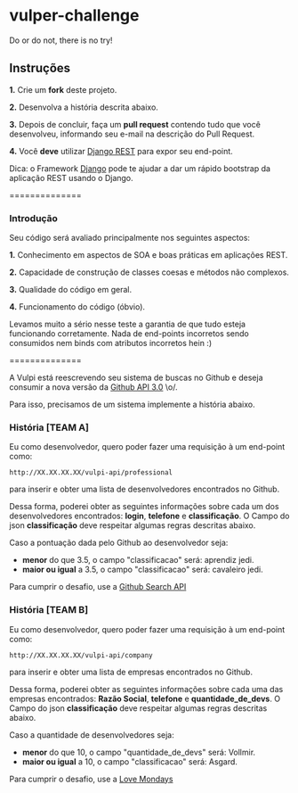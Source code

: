 # vulper-challenge
Do or do not, there is no try!

## Instruções

**1.** Crie um **fork** deste projeto.

**2.** Desenvolva a história descrita abaixo.

**3.** Depois de concluir, faça um **pull request** contendo tudo que você desenvolveu, informando seu e-mail na descrição do Pull Request.

**4.** Você **deve** utilizar [Django REST](http://www.django-rest-framework.org/#api-guide) para expor seu end-point. 

Dica: o Framework [Django](https://docs.djangoproject.com/pt-br/1.11/intro/tutorial01/) pode te ajudar a dar um rápido bootstrap da aplicação REST usando o Django. 

==============

### Introdução

Seu código será avaliado principalmente nos seguintes aspectos:

**1.** Conhecimento em aspectos de SOA e boas práticas em aplicações REST.

**2.** Capacidade de construção de classes coesas e métodos não complexos.

**3.** Qualidade do código em geral.

**4.** Funcionamento do código (óbvio).

Levamos muito a sério nesse teste a garantia de que tudo esteja funcionando corretamente. Nada de end-points incorretos sendo consumidos nem binds com atributos incorretos hein :)

==============

A Vulpi está reescrevendo seu sistema de buscas no Github e deseja consumir a nova versão da [Github API 3.0](https://developer.github.com/v3/search/#search-users) \o/.

Para isso, precisamos de um sistema implemente a história abaixo.

### História [TEAM A]

Eu como desenvolvedor, quero poder fazer uma requisição à um end-point como:

`http://XX.XX.XX.XX/vulpi-api/professional`

para inserir e obter uma lista de desenvolvedores encontrados no Github.

Dessa forma, poderei obter as seguintes informações sobre cada um dos desenvolvedores encontrados: **login**, **telefone** e **classificação**. O Campo do json **classificação** deve respeitar algumas regras descritas abaixo.

Caso a pontuação dada pelo Github ao desenvolvedor seja:
- **menor** do que 3.5, o campo "classificacao" será: aprendiz jedi.
- **maior ou igual** a 3.5, o campo "classificacao" será: cavaleiro jedi.

Para cumprir o desafio, use a [Github Search API](https://developer.github.com/v3/search/#search-users)


### História [TEAM B]

Eu como desenvolvedor, quero poder fazer uma requisição à um end-point como:

`http://XX.XX.XX.XX/vulpi-api/company`

para inserir e obter uma lista de empresas encontrados no Github.

Dessa forma, poderei obter as seguintes informações sobre cada uma das empresas encontrados: **Razão Social**, **telefone** e **quantidade_de_devs**. O Campo do json **classificação** deve respeitar algumas regras descritas abaixo.

Caso a quantidade de desenvolvedores seja:
- **menor** do que 10, o campo "quantidade_de_devs" será: Vollmir.
- **maior ou igual** a 10, o campo "classificacao" será: Asgard.

Para cumprir o desafio, use a [Love Mondays](https://www.lovemondays.com.br)
